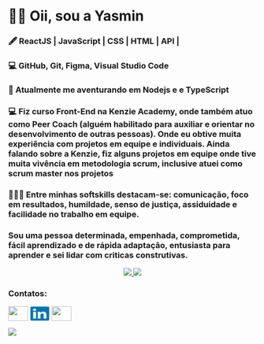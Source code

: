 # 👧🏾  Oii, sou a Yasmin 

### 🖋️ ReactJS | JavaScript | CSS | HTML | API | 

### 💻 GitHub, Git, Figma, Visual  Studio Code

### 🧠 Atualmente me aventurando em Nodejs e e TypeScript

### 💻 Fiz curso Front-End na Kenzie Academy, onde também atuo como Peer Coach (alguém habilitado para auxiliar e orientar no desenvolvimento de outras pessoas). Onde eu obtive muita experiência com projetos em equipe e individuais.  Ainda falando sobre a Kenzie, fiz alguns projetos em equipe onde tive muita vivência em metodologia scrum, inclusive atuei como scrum master nos projetos 


### 👩🏾‍🎓 Entre minhas softskills destacam-se: comunicação, foco em resultados, humildade, senso de justiça, assiduidade e facilidade no trabalho em equipe.
### Sou uma pessoa determinada, empenhada, comprometida, fácil aprendizado e de rápida adaptação, entusiasta para aprender e sei lidar com criticas construtivas.

<div align="center">
<a href="#">
  
<img height="130em" src="https://github-readme-stats.vercel.app/api?username=yasminalves16&show_icons=true&theme=dark&include_all_commits=true&count_private=true"/>
<img height="130em" src="https://github-readme-stats.vercel.app/api/top-langs/?username=yasminalves16&layout=compact&langs_count=6&theme=dark"/>

</a>
</div>



### Contatos:

<div style="display: inline_block">
  
<a href="mailto:yasmin.alves@outlook.com.br" style="text-decoration:none;"><img align="center"   height="30" width="40" src="https://raw.githubusercontent.com/lucasmenchon/aspnet-site/d2a590b5f2b4c0d05190e3e5f6e1a2c1e4359613/wwwroot/images/outlook-original.svg"></a>
<a href="https://www.linkedin.com/in/devyasmin/" style="text-decoration:none;" ><img align="center"   height="30" width="40" src="https://raw.githubusercontent.com/devicons/devicon/master/icons/linkedin/linkedin-original.svg"></a>
<a href="https://wa.me/5512983191908" style="text-decoration:none;"><img align="center"   height="30" width="40" src="https://raw.githubusercontent.com/lucasmenchon/aspnet-site/d2a590b5f2b4c0d05190e3e5f6e1a2c1e4359613/wwwroot/images/whatsapp-original.svg"></a>
  
</div>



![](https://komarev.com/ghpvc/?username=yasminalves16)


